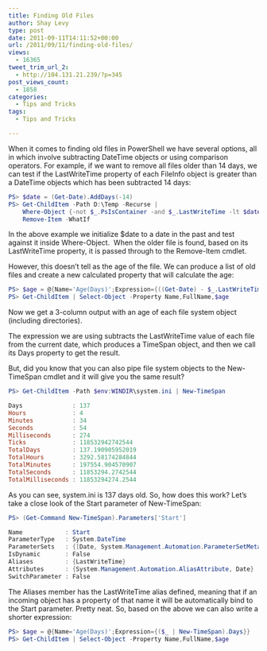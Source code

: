 ```yaml
---
title: Finding Old Files
author: Shay Levy
type: post
date: 2011-09-11T14:11:52+00:00
url: /2011/09/11/finding-old-files/
views:
  - 16365
tweet_trim_url_2:
  - http://104.131.21.239/?p=345
post_views_count:
  - 1858
categories:
  - Tips and Tricks
tags:
  - Tips and Tricks

---
```

When it comes to finding old files in PowerShell we have several options, all in which involve subtracting DateTime objects or using comparison operators. For example, if we want to remove all files older than 14 days, we can test if the LastWriteTime property of each FileInfo object is greater than a DateTime objects which has been subtracted 14 days:

```powershell
PS> $date = (Get-Date).AddDays(-14)
PS> Get-ChildItem -Path D:\Temp -Recurse |
    Where-Object {-not $_.PsIsContainer -and $_.LastWriteTime -lt $date } |
    Remove-Item -WhatIf
```


In the above example we initialize $date to a date in the past and test against it inside Where-Object.  When the older file is found, based on its LastWriteTime property, it is passed through to the Remove-Item cmdlet.

However, this doesn&#8217;t tell as the age of the file. We can produce a list of old files and create a new calculated property that will calculate the age:

```powershell
PS> $age = @{Name='Age(Days)';Expression={((Get-Date) - $_.LastWriteTime).Days}}
PS> Get-ChildItem | Select-Object -Property Name,FullName,$age
```


Now we get a 3-column output with an age of each file system object (including directories).

The expression we are using subtracts the LastWriteTime value of each file from the current date, which produces a TimeSpan object, and then we call its Days property to get the result.

But, did you know that you can also pipe file system objects to the New-TimeSpan cmdlet and it will give you the same result?

```powershell
PS> Get-ChildItem -Path $env:WINDIR\system.ini | New-TimeSpan

Days              : 137
Hours             : 4
Minutes           : 34
Seconds           : 54
Milliseconds      : 274
Ticks             : 118532942742544
TotalDays         : 137.190905952019
TotalHours        : 3292.58174284844
TotalMinutes      : 197554.904570907
TotalSeconds      : 11853294.2742544
TotalMilliseconds : 11853294274.2544
```

As you can see, system.ini is 137 days old. So, how does this work? Let&#8217;s take a close look of the Start parameter of New-TimeSpan:

```powershell
PS> (Get-Command New-TimeSpan).Parameters['Start']            

Name            : Start
ParameterType   : System.DateTime
ParameterSets   : {[Date, System.Management.Automation.ParameterSetMetadata]}
IsDynamic       : False
Aliases         : {LastWriteTime}
Attributes      : {System.Management.Automation.AliasAttribute, Date}
SwitchParameter : False
```

The Aliases member has the LastWriteTime alias defined, meaning that if an incoming object has a property of that name it will be automatically bind to the Start parameter. Pretty neat. So, based on the above we can also write a shorter expression:

```powershell
PS> $age = @{Name='Age(Days)';Expression={($_ | New-TimeSpan).Days}}
PS> Get-ChildItem | Select-Object -Property Name,FullName,$age
```


<pre class="PowerShellColorizedScript"></pre>